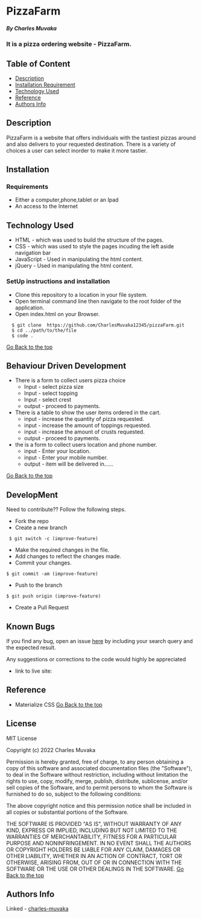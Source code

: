 # PizzaFarm
 ##### By Charles Muvaka
 ### It is a pizza ordering website - PizzaFarm.
 ## Table of Content
 + [Description](#description)
 + [Installation Requirement](#Installation)
 + [Technology Used](#technology-used)
 + [Reference](#reference)
 + [Authors Info](#author-Info)
 ## Description
 <p>PizzaFarm is a website that offers individuals with the tastiest pizzas around and also delivers to your requested destination. There is a variety of choices a user can select inorder to make it more tastier.</p>
 
 ## Installation
 ### Requirements
 * Either a computer,phone,tablet or an Ipad
 * An access to the Internet
 ## Technology Used
 * HTML - which was used to build the structure of the pages.
 * CSS - which was used to style the pages incuding the left aside navigation bar
 * JavaScript - Used in manipulating the html content.
  * jQuery - Used in manipulating the html content.
 ### SetUp instructions and installation
 * Clone this repository to a location in your file system.
 * Open terminal command line then navigate to the root folder of the application. 
 * Open index.html on your Browser.
  ```
    $ git clone  https://github.com/CharlesMuvaka12345/pizzaFarm.git
    $ cd ../path/to/the/file
    $ code .
   ```
   [Go Back to the top](#PizzaFarm)
 ## Behaviour Driven Development
  * There is a form to collect users pizza choice
     * Input - select pizza size
     * Input - select topping
     * Input - select crest
     * output - proceed to payments.
  * There is a table to show the user items ordered in the cart.
     * input - increase the quantity of pizza requested.
     * input - increase the amount of toppings requested.
     * input - increase the amount of crusts requested.
     * output - proceed to payments.
  * the is a form to collect users location and phone number.
     * input - Enter your location.
     * input - Enter your mobile number.
     * output - item will be delivered in......     
 

   [Go Back to the top](#PizzaFarm)
 ## DevelopMent
 <p> Need to contribute?? Follow the following steps.</p>

 * Fork the repo
 * Create a new branch 
 ```
  $ git switch -c (improve-feature)
  ```
 * Make the required changes in the file.
 * Add changes to reflect the changes made.
 * Commit your changes.
  ```
  $ git commit -am (improve-feature)
  ```
 * Push to the branch
  ```
  $ git push origin (improve-feature)
   ```
 * Create a Pull Request

 ## Known Bugs
 <p>If you find any bug, open an issue <a href="https://github.com/CharlesMuvaka12345/pizzaFarm/issues">here</a> by including your search query and the expected result.</p>
 <p>Any suggestions or corrections to the code would highly be appreciated</p>

  * link to live site: 

 ## Reference
 * Materialize CSS
 [Go Back to the top](#PizzaFarm)

  ## License 
 MIT License

Copyright (c) 2022 Charles Muvaka

Permission is hereby granted, free of charge, to any person obtaining a copy
of this software and associated documentation files (the "Software"), to deal
in the Software without restriction, including without limitation the rights
to use, copy, modify, merge, publish, distribute, sublicense, and/or sell
copies of the Software, and to permit persons to whom the Software is
furnished to do so, subject to the following conditions:

The above copyright notice and this permission notice shall be included in all
copies or substantial portions of the Software.

THE SOFTWARE IS PROVIDED "AS IS", WITHOUT WARRANTY OF ANY KIND, EXPRESS OR
IMPLIED, INCLUDING BUT NOT LIMITED TO THE WARRANTIES OF MERCHANTABILITY,
FITNESS FOR A PARTICULAR PURPOSE AND NONINFRINGEMENT. IN NO EVENT SHALL THE
AUTHORS OR COPYRIGHT HOLDERS BE LIABLE FOR ANY CLAIM, DAMAGES OR OTHER
LIABILITY, WHETHER IN AN ACTION OF CONTRACT, TORT OR OTHERWISE, ARISING FROM,
OUT OF OR IN CONNECTION WITH THE SOFTWARE OR THE USE OR OTHER DEALINGS IN THE
SOFTWARE.
[Go Back to the top](#PizzaFarm)
 ## Authors Info
 Linked - [charles-muvaka](https://ke.linkedin.com/in/charles-muvaka-bb958910a)